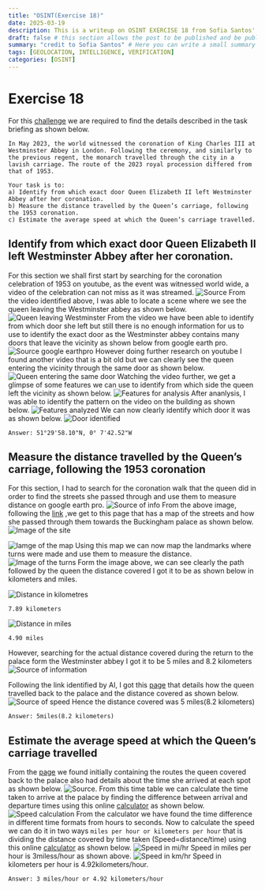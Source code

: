 ```yaml
---
title: "OSINT(Exercise 18)"
date: 2025-03-19
description: This is a writeup on OSINT EXERCISE 18 from Sofia Santos' OSINT analysis and exercises.
draft: false # this section allows the post to be published and be public, is it is set to true the post will not be published.
summary: "credit to Sofia Santos" # Here you can write a small summary of the post if needed
tags: [GEOLOCATION, INTELLIGENCE, VERIFICATION]
categories: [OSINT]
---
```

# Exercise 18

For this [challenge](https://gralhix.com/list-of-osint-exercises/osint-exercise-018/) we are required to find the details described in the task briefing as shown below.
```
In May 2023, the world witnessed the coronation of King Charles III at Westminster Abbey in London. Following the ceremony, and similarly to the previous regent, the monarch travelled through the city in a lavish carriage. The route of the 2023 royal procession differed from that of 1953.

Your task is to:  
a) Identify from which exact door Queen Elizabeth II left Westminster Abbey after her coronation.  
b) Measure the distance travelled by the Queen’s carriage, following the 1953 coronation.  
c) Estimate the average speed at which the Queen’s carriage travelled.
```

## Identify from which exact door Queen Elizabeth II left Westminster Abbey after her coronation.

For this section we shall first start by searching for the coronation celebration of 1953 on youtube, as the event was witnessed world wide, a video of the celebration can not miss as it was streamed.
![Source](Pasted%20image%2020250319103059.png)
From the video identified above, I was able to locate a scene where we see the queen leaving the Westminster abbey as shown below.
![Queen leaving Westminster](Pasted%20image%2020250319103139.png)
From the video we have been able to identify from which door she left but still there is no enough information for us to use to identify the exact door as the Westminster abbey contains many doors that leave the vicinity as shown below from google earth pro.
![Source google earthpro](Pasted%20image%2020250319104221.png)
However doing further research on youtube I found another video that is a bit old but we can clearly see the queen entering the vicinity through the same door as shown below.
![Queen entering the same door](Pasted%20image%2020250319104500.png)
Watching the video further, we get a glimpse of some features we can use to identify from which side the queen left the vicinity as shown below.
![Features for analysis](Pasted%20image%2020250319104802.png)
After ananlysis, I was able to identify the pattern on the video on the building as shown below.
![Features analyzed](Pasted%20image%2020250319105244.png)
We can now clearly identify which door it was as shown below.
![Door identified](Pasted%20image%2020250319105421.png)

`Answer: 51°29'58.10"N, 0° 7'42.52"W`

## Measure the distance travelled by the Queen’s carriage, following the 1953 coronation
For this section, I had to search for the coronation walk that the queen did in order to find the streets she passed through and use them to measure distance on google earth pro.
![Source of info](Pasted%20image%2020250319110142.png)
From the above image, following the [link](https://www.nationalarchives.gov.uk/education/resources/significant-events/coronation-of-elizabeth-ii-1953/) ,we get to this page that has a map of the streets and how she passed through them towards the Buckingham palace as shown below.
![Image of the site](Pasted%20image%2020250319110417.png)

![Iamge of the map](PC-22_11_1953-Eliz-II-coronation-map.jpg)
Using this map we can now map the landmarks where turns were made and use them to measure the distance.
![Image of the turns](Pasted%20image%2020250319114108.png)
Form the image above, we can see clearly the path followed by the queen the distance covered I got it to be as shown below in kilometers and miles.

![Distance in kilometres](Pasted%20image%2020250319114229.png)

`7.89 kilometers`

![Distance in miles](Pasted%20image%2020250319114315.png)

`4.90 miles`

However, searching for the actual distance covered during the return to the palace form the Westminster abbey I got it to be 5 miles and 8.2 kilometers
![Source of information](Pasted%20image%2020250319114956.png)

Following the link identified by AI, I got this [page](https://storymaps.arcgis.com/stories/af1e1b457b9040bb8a8c8131bc577dda) that details how the queen travelled back to the palace and the distance covered as shown below.
![Source of speed](Pasted%20image%2020250319115144.png)
Hence the distance covered was 5 miles(8.2 kilometers)

`Answer: 5miles(8.2 kilometers)`

## Estimate the average speed at which the Queen’s carriage travelled
From the [page](https://www.nationalarchives.gov.uk/education/resources/significant-events/coronation-of-elizabeth-ii-1953/) we found initially containing the routes the queen covered back to the palace also had details about the time she arrived at each spot as shown below.
![Source.](Pasted%20image%2020250319115459.png)
From this time table we can calculate the time taken to arrive at the palace by finding the difference between arrival and departure times using this online [calculator](https://www.calculator.net/time-duration-calculator.html) as shown below.
![Speed calculation](Pasted%20image%2020250319115825.png)
From the calculator we have found the time difference in different time formats from hours to seconds. Now to calculate the speed we can do it in two ways `miles per hour or kilometers per hour`  that is dividing the distance covered by time taken (Speed=distance/time) using this online [calculator](https://www.calculator.net/speed-calculator.html) as shown below.
![Speed in mi/hr](Pasted%20image%2020250319120356.png)
Speed in miles per hour is 3miless/hour as shown above.
![Speed in km/hr](Pasted%20image%2020250319120614.png)
Speed in kilometers per hour is 4.92kilometers/hour.

`Answer: 3 miles/hour or 4.92 kilometers/hour`




